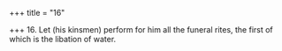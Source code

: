 +++
title = "16"

+++
16. Let (his kinsmen) perform for him all the funeral rites, the first of which is the libation of water.
